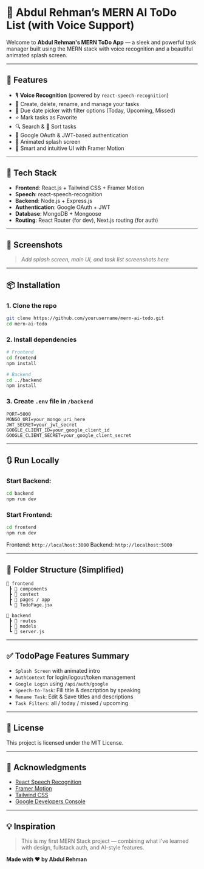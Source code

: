 # 📝 Abdul Rehman’s MERN AI ToDo List (with Voice Support)

Welcome to **Abdul Rehman's MERN ToDo App** — a sleek and powerful task manager built using the MERN stack with voice recognition and a beautiful animated splash screen.

---

## 🚀 Features

* 🎙️ **Voice Recognition** (powered by `react-speech-recognition`)
* 📝 Create, delete, rename, and manage your tasks
* 📅 Due date picker with filter options (Today, Upcoming, Missed)
* ⭐ Mark tasks as Favorite
* 🔍 Search & 📂 Sort tasks
* 🔐 Google OAuth & JWT-based authentication
* 🎨 Animated splash screen
* 🧠 Smart and intuitive UI with Framer Motion

---

## 🧱 Tech Stack

* **Frontend**: React.js + Tailwind CSS + Framer Motion
* **Speech**: react-speech-recognition
* **Backend**: Node.js + Express.js
* **Authentication**: Google OAuth + JWT
* **Database**: MongoDB + Mongoose
* **Routing**: React Router (for dev), Next.js routing (for auth)

---

## 📸 Screenshots

> *Add splash screen, main UI, and task list screenshots here*

---

## 📦 Installation

### 1. Clone the repo

```bash
git clone https://github.com/yourusername/mern-ai-todo.git
cd mern-ai-todo
```

### 2. Install dependencies

```bash
# Frontend
cd frontend
npm install

# Backend
cd ../backend
npm install
```

### 3. Create `.env` file in `/backend`

```env
PORT=5000
MONGO_URI=your_mongo_uri_here
JWT_SECRET=your_jwt_secret
GOOGLE_CLIENT_ID=your_google_client_id
GOOGLE_CLIENT_SECRET=your_google_client_secret
```

---

## 🔃 Run Locally

### Start Backend:

```bash
cd backend
npm run dev
```

### Start Frontend:

```bash
cd frontend
npm run dev
```

Frontend: `http://localhost:3000`
Backend: `http://localhost:5000`

---

## 🧠 Folder Structure (Simplified)

```
📁 frontend
 ┣ 📁 components
 ┣ 📁 context
 ┣ 📁 pages / app
 ┗ 📄 TodoPage.jsx

📁 backend
 ┣ 📁 routes
 ┣ 📁 models
 ┗ 📄 server.js
```

---

## ✅ TodoPage Features Summary

* `Splash Screen` with animated intro
* `AuthContext` for login/logout/token management
* `Google Login` using `/api/auth/google`
* `Speech-to-Task`: Fill title & description by speaking
* `Rename Task`: Edit & Save titles and descriptions
* `Task Filters`: all / today / missed / upcoming

---

## 📜 License

This project is licensed under the MIT License.

---

## 🙌 Acknowledgments

* [React Speech Recognition](https://www.npmjs.com/package/react-speech-recognition)
* [Framer Motion](https://www.framer.com/motion/)
* [Tailwind CSS](https://tailwindcss.com/)
* [Google Developers Console](https://console.cloud.google.com/)

---

## 💡 Inspiration

> This is my first MERN Stack project — combining what I’ve learned with design, fullstack auth, and AI-style features.

**Made with ❤️ by Abdul Rehman**
